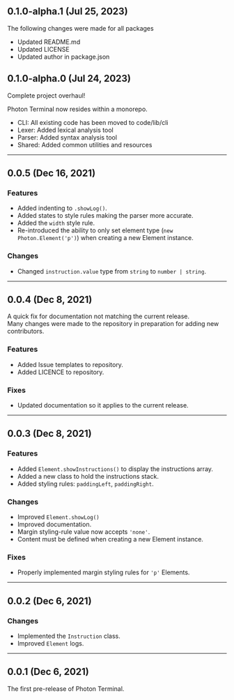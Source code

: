 ## 0.1.0-alpha.1 (Jul 25, 2023)

The following changes were made for all packages

- Updated README.md
- Updated LICENSE
- Updated author in package.json

## 0.1.0-alpha.0 (Jul 24, 2023)

Complete project overhaul!

Photon Terminal now resides within a monorepo.

- CLI: All existing code has been moved to code/lib/cli
- Lexer: Added lexical analysis tool
- Parser: Added syntax analysis tool
- Shared: Added common utilities and resources

---

## 0.0.5 (Dec 16, 2021)

### Features

- Added indenting to `.showLog()`.
- Added states to style rules making the parser more accurate.
- Added the `width` style rule.
- Re-introduced the ability to only set element type (`new Photon.Element('p')`) when creating a new Element instance.

### Changes

- Changed `instruction.value` type from `string` to `number | string`.

---

## 0.0.4 (Dec 8, 2021)

A quick fix for documentation not matching the current release.  
Many changes were made to the repository in preparation for adding new contributors.

### Features

- Added Issue templates to repository.
- Added LICENCE to repository.

### Fixes

- Updated documentation so it applies to the current release.

---

## 0.0.3 (Dec 8, 2021)

### Features

- Added `Element.showInstructions()` to display the instructions array.
- Added a new class to hold the instructions stack.
- Added styling rules: `paddingLeft`, `paddingRight`.

### Changes

- Improved `Element.showLog()`
- Improved documentation.
- Margin styling-rule value now accepts `'none'`.
- Content must be defined when creating a new Element instance.

### Fixes

- Properly implemented margin styling rules for `'p'` Elements.

---

## 0.0.2 (Dec 6, 2021)

### Changes

- Implemented the `Instruction` class.
- Improved `Element` logs.

---

## 0.0.1 (Dec 6, 2021)

The first pre-release of Photon Terminal.
